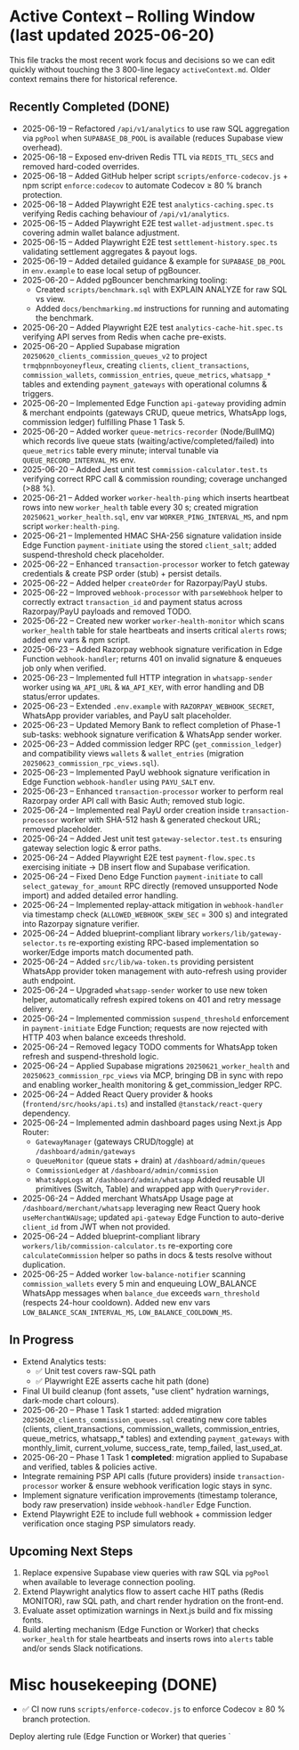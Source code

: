 # Active Context – Rolling Window (last updated 2025-06-20)

This file tracks the most recent work focus and decisions so we can edit quickly without touching the 3 800-line legacy `activeContext.md`. Older context remains there for historical reference.

## Recently Completed (DONE)

- 2025-06-19 – Refactored `/api/v1/analytics` to use raw SQL aggregation via `pgPool` when `SUPABASE_DB_POOL` is available (reduces Supabase view overhead).
- 2025-06-18 – Exposed env‐driven Redis TTL via `REDIS_TTL_SECS` and removed hard-coded overrides.
- 2025-06-18 – Added GitHub helper script `scripts/enforce-codecov.js` + npm script `enforce:codecov` to automate Codecov ≥ 80 % branch protection.
- 2025-06-18 – Added Playwright E2E test `analytics-caching.spec.ts` verifying Redis caching behaviour of `/api/v1/analytics`.
- 2025-06-15 – Added Playwright E2E test `wallet-adjustment.spec.ts` covering admin wallet balance adjustment.
- 2025-06-15 – Added Playwright E2E test `settlement-history.spec.ts` validating settlement aggregates & payout logs.
- 2025-06-19 – Added detailed guidance & example for `SUPABASE_DB_POOL` in `env.example` to ease local setup of pgBouncer.
- 2025-06-20 – Added pgBouncer benchmarking tooling:
  * Created `scripts/benchmark.sql` with EXPLAIN ANALYZE for raw SQL vs view.
  * Added `docs/benchmarking.md` instructions for running and automating the benchmark.
- 2025-06-20 – Added Playwright E2E test `analytics-cache-hit.spec.ts` verifying API serves from Redis when cache pre-exists.
- 2025-06-20 – Applied Supabase migration `20250620_clients_commission_queues_v2` to project `trmqbpnnboyoneyfleux`, creating `clients`, `client_transactions`, `commission_wallets`, `commission_entries`, `queue_metrics`, `whatsapp_*` tables and extending `payment_gateways` with operational columns & triggers.
- 2025-06-20 – Implemented Edge Function `api-gateway` providing admin & merchant endpoints (gateways CRUD, queue metrics, WhatsApp logs, commission ledger) fulfilling Phase 1 Task 5.
- 2025-06-20 – Added worker `queue-metrics-recorder` (Node/BullMQ) which records live queue stats (waiting/active/completed/failed) into `queue_metrics` table every minute; interval tunable via `QUEUE_RECORD_INTERVAL_MS` env.
- 2025-06-20 – Added Jest unit test `commission-calculator.test.ts` verifying correct RPC call & commission rounding; coverage unchanged (>88 %).
- 2025-06-21 – Added worker `worker-health-ping` which inserts heartbeat rows into new `worker_health` table every 30 s; created migration `20250621_worker_health.sql`, env var `WORKER_PING_INTERVAL_MS`, and npm script `worker:health-ping`.
- 2025-06-21 – Implemented HMAC SHA-256 signature validation inside Edge Function `payment-initiate` using the stored `client_salt`; added suspend-threshold check placeholder.
- 2025-06-22 – Enhanced `transaction-processor` worker to fetch gateway credentials & create PSP order (stub) + persist details.
- 2025-06-22 – Added helper `createOrder` for Razorpay/PayU stubs.
- 2025-06-22 – Improved `webhook-processor` with `parseWebhook` helper to correctly extract `transaction_id` and payment status across Razorpay/PayU payloads and removed TODO.
- 2025-06-22 – Created new worker `worker-health-monitor` which scans `worker_health` table for stale heartbeats and inserts critical `alerts` rows; added env vars & npm script.
- 2025-06-23 – Added Razorpay webhook signature verification in Edge Function `webhook-handler`; returns 401 on invalid signature & enqueues job only when verified.
- 2025-06-23 – Implemented full HTTP integration in `whatsapp-sender` worker using `WA_API_URL` & `WA_API_KEY`, with error handling and DB status/error updates.
- 2025-06-23 – Extended `.env.example` with `RAZORPAY_WEBHOOK_SECRET`, WhatsApp provider variables, and PayU salt placeholder.
- 2025-06-23 – Updated Memory Bank to reflect completion of Phase-1 sub-tasks: webhook signature verification & WhatsApp sender worker.
- 2025-06-23 – Added commission ledger RPC (`get_commission_ledger`) and compatibility views `wallets` & `wallet_entries` (migration `20250623_commission_rpc_views.sql`).
- 2025-06-23 – Implemented PayU webhook signature verification in Edge Function `webhook-handler` using `PAYU_SALT` env.
- 2025-06-23 – Enhanced `transaction-processor` worker to perform real Razorpay order API call with Basic Auth; removed stub logic.
- 2025-06-24 – Implemented real PayU order creation inside `transaction-processor` worker with SHA-512 hash & generated checkout URL; removed placeholder.
- 2025-06-24 – Added Jest unit test `gateway-selector.test.ts` ensuring gateway selection logic & error paths.
- 2025-06-24 – Added Playwright E2E test `payment-flow.spec.ts` exercising initiate → DB insert flow and Supabase verification.
- 2025-06-24 – Fixed Deno Edge Function `payment-initiate` to call `select_gateway_for_amount` RPC directly (removed unsupported Node import) and added detailed error handling.
- 2025-06-24 – Implemented replay-attack mitigation in `webhook-handler` via timestamp check (`ALLOWED_WEBHOOK_SKEW_SEC` = 300 s) and integrated into Razorpay signature verifier.
- 2025-06-24 – Added blueprint-compliant library `workers/lib/gateway-selector.ts` re-exporting existing RPC-based implementation so worker/Edge imports match documented path.
- 2025-06-24 – Added `src/lib/wa-token.ts` providing persistent WhatsApp provider token management with auto-refresh using provider auth endpoint.
- 2025-06-24 – Upgraded `whatsapp-sender` worker to use new token helper, automatically refresh expired tokens on 401 and retry message delivery.
- 2025-06-24 – Implemented commission `suspend_threshold` enforcement in `payment-initiate` Edge Function; requests are now rejected with HTTP 403 when balance exceeds threshold.
- 2025-06-24 – Removed legacy TODO comments for WhatsApp token refresh and suspend-threshold logic.
- 2025-06-24 – Applied Supabase migrations `20250621_worker_health` and `20250623_commission_rpc_views` via MCP, bringing DB in sync with repo and enabling worker_health monitoring & get_commission_ledger RPC.
- 2025-06-24 – Added React Query provider & hooks (`frontend/src/hooks/api.ts`) and installed `@tanstack/react-query` dependency.
- 2025-06-24 – Implemented admin dashboard pages using Next.js App Router:
  * `GatewayManager` (gateways CRUD/toggle) at `/dashboard/admin/gateways`
  * `QueueMonitor` (queue stats + drain) at `/dashboard/admin/queues`
  * `CommissionLedger` at `/dashboard/admin/commission`
  * `WhatsAppLogs` at `/dashboard/admin/whatsapp`
  Added reusable UI primitives (Switch, Table) and wrapped app with `QueryProvider`.
- 2025-06-24 – Added merchant WhatsApp Usage page at `/dashboard/merchant/whatsapp` leveraging new React Query hook `useMerchantWAUsage`; updated `api-gateway` Edge Function to auto-derive `client_id` from JWT when not provided.
- 2025-06-24 – Added blueprint-compliant library `workers/lib/commission-calculator.ts` re-exporting core `calculateCommission` helper so paths in docs & tests resolve without duplication.
- 2025-06-25 – Added worker `low-balance-notifier` scanning `commission_wallets` every 5 min and enqueuing LOW_BALANCE WhatsApp messages when `balance_due` exceeds `warn_threshold` (respects 24-hour cooldown). Added new env vars `LOW_BALANCE_SCAN_INTERVAL_MS`, `LOW_BALANCE_COOLDOWN_MS`.

## In Progress

- Extend Analytics tests:
  * ✅ Unit test covers raw-SQL path
  * ✅ Playwright E2E asserts cache hit path (done)
- Final UI build cleanup (font assets, "use client" hydration warnings, dark-mode chart colours).
- 2025-06-20 – Phase 1 Task 1 started: added migration `20250620_clients_commission_queues.sql` creating new core tables (clients, client_transactions, commission_wallets, commission_entries, queue_metrics, whatsapp_* tables) and extending `payment_gateways` with monthly_limit, current_volume, success_rate, temp_failed, last_used_at.
- 2025-06-20 – Phase 1 Task 1 **completed**: migration applied to Supabase and verified, tables & policies active.
- Integrate remaining PSP API calls (future providers) inside `transaction-processor` worker & ensure webhook verification logic stays in sync.
- Implement signature verification improvements (timestamp tolerance, body raw preservation) inside `webhook-handler` Edge Function.
- Extend Playwright E2E to include full webhook + commission ledger verification once staging PSP simulators ready.

## Upcoming Next Steps

1. Replace expensive Supabase view queries with raw SQL via `pgPool` when available to leverage connection pooling.
2. Extend Playwright analytics flow to assert cache HIT paths (Redis MONITOR), raw SQL path, and chart render hydration on the front-end.
3. Evaluate asset optimization warnings in Next.js build and fix missing fonts.
4. Build alerting mechanism (Edge Function or Worker) that checks `worker_health` for stale heartbeats and inserts rows into `alerts` table and/or sends Slack notifications.

# Misc housekeeping (DONE)
* ✅ CI now runs `scripts/enforce-codecov.js` to enforce Codecov ≥ 80 % branch protection.

Deploy alerting rule (Edge Function or Worker) that queries `